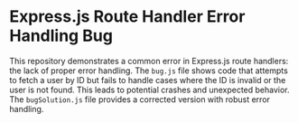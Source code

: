 # Express.js Route Handler Error Handling Bug

This repository demonstrates a common error in Express.js route handlers: the lack of proper error handling.  The `bug.js` file shows code that attempts to fetch a user by ID but fails to handle cases where the ID is invalid or the user is not found.  This leads to potential crashes and unexpected behavior. The `bugSolution.js` file provides a corrected version with robust error handling.